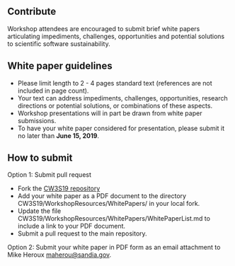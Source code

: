 ## Contribute

Workshop attendees are encouraged to submit brief white papers articulating impediments, challenges, opportunities and potential solutions to scientific software sustainability.

## White paper guidelines
- Please limit length to 2 - 4 pages standard text (references are not included in page count).
- Your text can address impediments, challenges, opportunities, research directions or potential solutions, or combinations of these aspects.
- Workshop presentations will in part be drawn from white paper submissions.
- To have your white paper considered for presentation, please submit it no later than **June 15, 2019**.

## How to submit

Option 1: Submit pull request
- Fork the [CW3S19 repository](https://github.com/Collegeville/CW3S19)
- Add your white paper as a PDF document to the directory CW3S19/WorkshopResources/WhitePapers/ in your local fork.
- Update the file CW3S19/WorkshopResources/WhitePapers/WhitePaperList.md to include a link to your PDF document.
- Submit a pull request to the main repository.

Option 2: Submit your white paper in PDF form as an email attachment to Mike Heroux <maherou@sandia.gov>.
